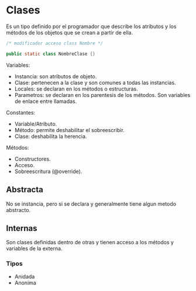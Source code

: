 # Clases
Es un tipo definido por el programador que describe los atributos y los métodos de los objetos que se crean a partir de ella.

```java
/* modificador acceso class Nombre */

public static class NombreClase {}
```

Variables:
+ Instancia: son atributos de objeto.
+ Clase: pertenecen a la clase y son comunes a todas las instancias.
+ Locales: se declaran en los métodos o estructuras.
+ Parametros: se declaran en los parentesis de los métodos. Son variables de enlace entre llamadas.

Constantes:
+ Variable/Atributo.
+ Método: permite deshabilitar el sobreescribir.
+ Clase: deshabilita la herencia.

Métodos:
+ Constructores.
+ Acceso.
+ Sobreescritura (@override).

## Abstracta
No se instancia, pero si se declara y generalmente tiene algun metodo abstracto.

## Internas
Son clases definidas dentro de otras y tienen acceso a los métodos y variables de la externa.

### Tipos

- Anidada
- Anonima